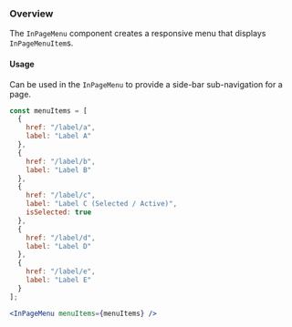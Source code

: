 ### Overview
The `InPageMenu` component creates a responsive menu that displays `InPageMenuItem`s.

#### Usage

Can be used in the `InPageMenu` to provide a side-bar sub-navigation for a page.

```jsx
const menuItems = [
  {
    href: "/label/a",
    label: "Label A"
  },
  {
    href: "/label/b",
    label: "Label B"
  },
  {
    href: "/label/c",
    label: "Label C (Selected / Active)",
    isSelected: true
  },
  {
    href: "/label/d",
    label: "Label D"
  },
  {
    href: "/label/e",
    label: "Label E"
  }
];

<InPageMenu menuItems={menuItems} />
```

